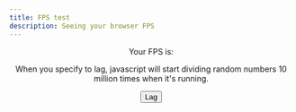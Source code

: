 ```yaml
---
title: FPS test
description: Seeing your browser FPS
---
```

<html lang="en">
<head>
    <style>
        html {
            font-family: Arial, Helvetica, sans-serif;
        }
        main div {
            text-align: center;
        }
    </style>
</head>
<body>
<main>
<div>
    <p>Your FPS is:</p>
    <p id="fps"></p>
    <p>When you specify to lag, javascript will start dividing random numbers 10 million times when it's running.</p>
    <button id="lagButton">Lag</button>
</div>
<script>
    var prev;
    const htmlFPSElement = document.getElementById("fps");
    const lagButton = document.getElementById("lagButton");
    var lag = false;
    lagButton.onclick = () => {
        lag = !lag;
    }
    function drawCallback(time) {
        if (prev != undefined) {
            htmlFPSElement.innerHTML = `${Math.round(1000/(time - prev))}`;
        }
        if (lag) {
            for (var i = 0; i < 10000000; i++) {
                Math.random() / Math.random();
            }
        }
        prev = time;
        window.requestAnimationFrame(drawCallback);
    }
    window.requestAnimationFrame(drawCallback);
</script>
</main>
</body>
</html>
